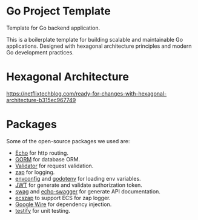 # Go Project Template

Template for Go backend application.

This is a boilerplate template for building scalable and maintainable Go applications.
Designed with hexagonal architecture principles and modern Go development practices.

# Hexagonal Architecture

https://netflixtechblog.com/ready-for-changes-with-hexagonal-architecture-b315ec967749

# Packages

Some of the open-source packages we used are:

- [Echo](https://echo.labstack.com) for http routing.
- [GORM](https://gorm.io) for database ORM.
- [Validator](https://github.com/go-playground/validator) for request validation.
- [zap](https://github.com/uber-go/zap) for logging.
- [envconfig](https://github.com/kelseyhightower/envconfig) and [godotenv](https://github.com/joho/godotenv) for loading env variables.
- [JWT](https://github.com/golang-jwt/jwt) for generate and validate authorization token.
- [swag](https://github.com/swaggo/swag) and [echo-swagger](https://github.com/swaggo/echo-swagger) for generate API documentation.
- [ecszap](https://github.com/elastic/ecs-logging-go-zap) to support ECS for zap logger.
- [Google Wire](https://github.com/google/wire) for dependency injection.
- [testify](https://github.com/stretchr/testify) for unit testing.

